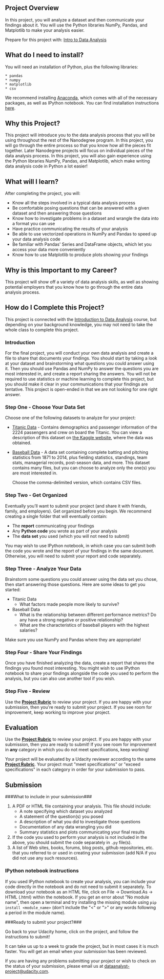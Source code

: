 ## Project Overview
In this project, you will analyze a dataset and then communicate your findings about it. You will use the Python libraries NumPy, Pandas, and Matplotlib to make your analysis easier.

Prepare for this project with: [Intro to Data Analysis](https://www.udacity.com/course/viewer#!/c-ud170-nd)

## What do I need to install?

You will need an installation of Python, plus the following libraries:

    * pandas
    * numpy
    * matplotlib
    * csv
    
We recommend installing [Anaconda](https://www.continuum.io/downloads), which comes with all of the necessary packages, as well as IPython notebook. You can find installation instructions [here](https://www.udacity.com/course/viewer#!/c-ud170-nd/l-5430778793/m-5414088915).

## Why this Project?

This project will introduce you to the data analysis process that you will be using throughout the rest of the Nanodegree program. In this project, you will go through the entire process so that you know how all the pieces fit together. Later Nanodegree projects will focus on individual pieces of the data analysis process. In this project, you will also gain experience using the Python libraries NumPy, Pandas, and Matplotlib, which make writing data analysis code in Python a lot easier!

## What will I learn?

After completing the project, you will:

* Know all the steps involved in a typical data analysis process
* Be comfortable posing questions that can be answered with a given dataset and then answering those questions
* Know how to investigate problems in a dataset and wrangle the data into a format you can use
* Have practice communicating the results of your analysis
* Be able to use vectorized operations in NumPy and Pandas to speed up your data analysis code
* Be familiar with Pandas' Series and DataFrame objects, which let you access your data more conveniently
* Know how to use Matplotlib to produce plots showing your findings

## Why is this Important to my Career?

This project will show off a variety of data analysis skills, as well as showing potential employers that you know how to go through the entire data analysis process.

## How do I Complete this Project?

This project is connected with the [Introduction to Data Analysis](https://www.udacity.com/course/viewer#!/c-ud170-nd) course, but depending on your background knowledge, you may not need to take the whole class to complete this project.

### Introduction

For the final project, you will conduct your own data analysis and create a file to share that documents your findings. You should start by taking a look at your dataset and brainstorming what questions you could answer using it. Then you should use Pandas and NumPy to answer the questions you are most interested in, and create a report sharing the answers. You will not be required to use statistics or machine learning to complete this project, but you should make it clear in your communications that your findings are tentative. This project is open-ended in that we are not looking for one right answer.

### Step One - Choose Your Data Set

Choose one of the following datasets to analyze for your project:

* [Titanic Data](https://www.udacity.com/api/nodes/5420148578/supplemental_media/titanic-datacsv/download) - Contains demographics and passenger information of the 2224 passengers and crew on board the Titanic. You can view a description of this dataset on [the Kaggle website](https://www.kaggle.com/c/titanic/data), where the data was obtained.
* [Baseball Data](http://www.seanlahman.com/baseball-archive/statistics/) - A data set containing complete batting and pitching statistics from 1871 to 2014, plus fielding statistics, standings, team stats, managerial records, post-season data, and more. This dataset contains many files, but you can choose to analyze only the one(s) you are most interested in.

    Choose the comma-delimited version, which contains CSV files.
    
### Step Two - Get Organized

Eventually you’ll want to submit your project (and share it with friends, family, and employers). Get organized before you begin. We recommend creating a single folder that will eventually contain:

* The **report** communicating your findings
* Any **Python code** you wrote as part of your analysis
* The **data set** you used (which you will not need to submit)
    
You may wish to use IPython notebook, in which case you can submit both the code you wrote and the report of your findings in the same document. Otherwise, you will need to submit your report and code separately.

### Step Three - Analyze Your Data

Brainstorm some questions you could answer using the data set you chose, then start answering those questions. Here are some ideas to get you started:

* Titanic Data
    * What factors made people more likely to survive?
* Baseball Data
    * What is the relationship between different performance metrics? Do any have a strong negative or positive relationship?
    * What are the characteristics of baseball players with the highest salaries?
    
Make sure you use NumPy and Pandas where they are appropriate!

### Step Four - Share Your Findings

Once you have finished analyzing the data, create a report that shares the findings you found most interesting. You might wish to use IPython notebook to share your findings alongside the code you used to perform the analysis, but you can also use another tool if you wish.

### Step Five - Review

Use the [**Project Rubric**](https://docs.google.com/document/d/1YzdSG-rYJuNSprUppkpeno_lobQ7izUxYj_sCUrY3Rg/pub?embedded=true) to review your project. If you are happy with your submission, then you're ready to submit your project. If you see room for improvement, keep working to improve your project.

## Evaluation

Use the [**Project Rubric**](https://docs.google.com/document/d/1YzdSG-rYJuNSprUppkpeno_lobQ7izUxYj_sCUrY3Rg/pub?embedded=true) to review your project. If you are happy with your submission, then you are ready to submit! If you see room for improvement in **any** category in which you do not meet specifications, keep working! 

Your project will be evaluated by a Udacity reviewer according to the same [**Project Rubric**](https://docs.google.com/document/d/1YzdSG-rYJuNSprUppkpeno_lobQ7izUxYj_sCUrY3Rg/pub?embedded=true). Your project must "meet specifications" or "exceed specifications" in each category in order for your submission to pass.

## Submission

###What to include in your submission###

1. A PDF or HTML file containing your analysis. This file should include:
    * A note specifying which dataset you analyzed
    * A statement of the question(s) you posed
    * A description of what you did to investigate those questions
    * Documentation of any data wrangling you did
    * Summary statistics and plots communicating your final results
2. If the code you used to perform your analysis is not included in the above, you should submit the code separately in `.py` file(s).
3. A list of Web sites, books, forums, blog posts, github repositories, etc. that you referred to or used in creating your submission (add N/A if you did not use any such resources).

### IPython notebook instructions

If you used IPython notebook to create your analysis, you can include your code directly in the notebook and do not need to submit it separately. To download your notebook as an HTML file, click on File -> Download.As -> HTML (.html) within the notebook. If you get an error about "No module name", then open a terminal and try installing the missing module using `pip install <module_name>` (don't include the "<" or ">" or any words following a period in the module name).

###Ready to submit your project?###

Go back to your Udacity home, click on the project, and follow the instructions to submit!

It can take us up to a week to grade the project, but in most cases it is much faster. You will get an email when your submission has been reviewed.

If you are having any problems submitting your project or wish to check on the status of your submission, please email us at dataanalyst-project@udacity.com.

